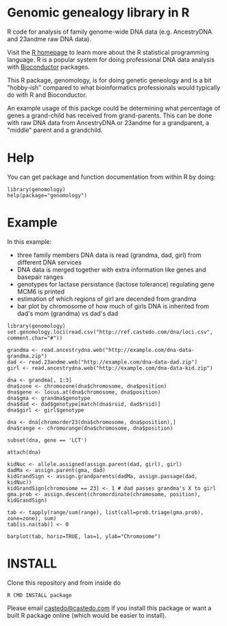 # Genomic genealogy library in R

R code for analysis of family genome-wide DNA data (e.g. AncestryDNA and
23andme raw DNA data).

Visit the [R homepage](https://www.r-project.org) to learn more about the R
statistical programming language. R is a popular system for doing professional
DNA data analysis with [Bioconductor](http://www.bioconductor.org) packages.

This R package, genomology, is for doing genetic geneology and is a bit
"hobby-ish" compared to what bioinformatics professionals would typically do
with R and Bioconductor.

An example usage of this packge could be determining what percentage of genes a
grand-child has received from grand-parents. This can be done with raw DNA data
from AncestryDNA or 23andme for a grandparent, a "middle" parent and a
grandchild.

Help
====

You can get package and function documentation from within R by doing:

```
library(genomology)
help(package="genomology")
```

Example
=======

In this example:
* three family members DNA data is read (grandma, dad, girl) from different DNA
  services
* DNA data is merged together with extra information like genes and basepair
  ranges
* genotypes for lactase persistance (lactose tolerance) regulating gene MCM6 is
  printed
* estimation of which regions of girl are decended from grandma
* bar plot by chromosome of how much of girls DNA is inherited from dad's mom
  (grandma) vs dad's dad

```
library(genomology)
set.genomology.loci(read.csv("http://ref.castedo.com/dna/loci.csv", comment.char="#"))

grandma <- read.ancestrydna.web("http://example.com/dna-data-grandma.zip")
dad <- read.23andme.web("http://example.com/dna-data-dad.zip")
girl <- read.ancestrydna.web("http://example.com/dna-data-kid.zip")

dna <- grandma[, 1:3]
dna$zone <- chromozone(dna$chromosome, dna$position)
dna$gene <- locus.at(dna$chromosome, dna$position)
dna$gma <- grandma$genotype
dna$dad <- dad$genotype[match(dna$rsid, dad$rsid)]
dna$girl <- girl$genotype

dna <- dna[chromorder23(dna$chromosome, dna$position),]
dna$range <- chromorange(dna$chromosome, dna$position)

subset(dna, gene == 'LCT')

attach(dna)

kidNuc <- allele.assigned(assign.parent(dad, girl), girl)
dadMa <- assign.parent(gma, dad)
kidGrandSign <- assign.grandparents(dadMa, assign.passage(dad, kidNuc))
kidGrandSign[chromosome == 23] <- 1 # dad passes grandma's X to girl
gma.prob <- assign.descent(chromordinate(chromosome, position), kidGrandSign)

tab <- tapply(range/sum(range), list(call=prob.triage(gma.prob), zone=zone), sum)
tab[is.na(tab)] <- 0

barplot(tab, horiz=TRUE, las=1, ylab="Chromosome")
```



INSTALL
=======

Clone this repository and from inside do

```
R CMD INSTALL package
```

Please email castedo@castedo.com if you install this package or want a built R
package online (which would be easier to install).

